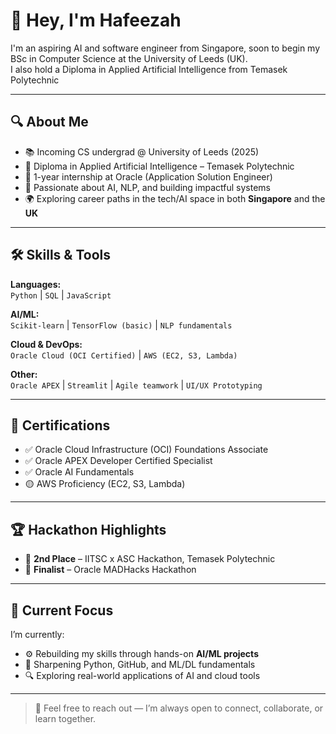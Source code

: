 
# 👋 Hey, I'm Hafeezah

I'm an aspiring AI and software engineer from Singapore, soon to begin my BSc in Computer Science at the University of Leeds (UK).  
I also hold a Diploma in Applied Artificial Intelligence from Temasek Polytechnic

---

## 🔍 About Me

- 📚 Incoming CS undergrad @ University of Leeds (2025)
- 🧠 Diploma in Applied Artificial Intelligence – Temasek Polytechnic
- 💼 1-year internship at Oracle (Application Solution Engineer)
- 🤖 Passionate about AI, NLP, and building impactful systems
- 🌍 Exploring career paths in the tech/AI space in both **Singapore** and the **UK**

---

## 🛠️ Skills & Tools

**Languages:**  
`Python` | `SQL` | `JavaScript`

**AI/ML:**  
`Scikit-learn` | `TensorFlow (basic)` | `NLP fundamentals`

**Cloud & DevOps:**  
`Oracle Cloud (OCI Certified)` | `AWS (EC2, S3, Lambda)`

**Other:**  
`Oracle APEX` | `Streamlit` | `Agile teamwork` | `UI/UX Prototyping`

---

## 📜 Certifications

- ✅ Oracle Cloud Infrastructure (OCI) Foundations Associate  
- ✅ Oracle APEX Developer Certified Specialist  
- ✅ Oracle AI Fundamentals  
- 🟡 AWS Proficiency (EC2, S3, Lambda)

---

## 🏆 Hackathon Highlights

- 🥈 **2nd Place** – IITSC x ASC Hackathon, Temasek Polytechnic  
- 🏅 **Finalist** – Oracle MADHacks Hackathon

---

## 🔭 Current Focus

I’m currently:
- ⚙️ Rebuilding my skills through hands-on **AI/ML projects**
- 🧠 Sharpening Python, GitHub, and ML/DL fundamentals
- 🔍 Exploring real-world applications of AI and cloud tools

---

> 💬 Feel free to reach out — I’m always open to connect, collaborate, or learn together.

